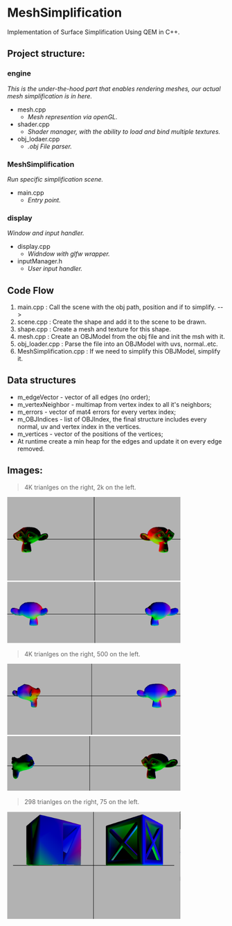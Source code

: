 # MeshSimplification
Implementation of Surface Simplification Using QEM in C++.

## Project structure:

### engine
*This is the under-the-hood part that enables rendering meshes, our actual mesh  simplification is in here.*
- mesh.cpp
  - *Mesh represention via openGL.*
- shader.cpp
  - *Shader manager, with the ability to load and bind multiple textures.*
- obj_lodaer.cpp
  - *.obj File parser.*

### MeshSimplification
*Run specific simplification scene.*
- main.cpp
  - *Entry point.*
 
 ### display
*Window and input handler.*
- display.cpp
  - *Widndow with glfw wrapper.*
- inputManager.h
  - *User input handler.*
  
##  Code Flow
1.  main.cpp : Call the scene with the obj path, position and if to simplify. -->
2.  scene.cpp : Create the shape and add it to the scene to be drawn.
3.  shape.cpp : Create a mesh and texture for this shape.
4.  mesh.cpp : Create an OBJModel from the obj file and init the msh with it.
5.  obj_loader.cpp : Parse the file into an OBJModel with uvs, normal..etc.
6.  MeshSimplification.cpp : If we need to simplify this OBJModel, simplify it.

## Data structures
- m_edgeVector - vector of all edges (no order);
-	m_vertexNeighbor - multimap from vertex index to all it's neighbors;
- m_errors - vector of mat4 errors for every vertex index;
-	m_OBJIndices - list of OBJIndex, the final structure includes every normal, uv and vertex index in the vertices.
- m_vertices - vector of the positions of the vertices;
- At runtime create a min heap for the edges and update it on every edge removed.

##  Images:
> 4K trianlges on the right, 2k on the left.
<img  src="Images/meshSimplification_2000_4.png" width="400" >
<img  src="Images/meshSimplification_2000_5.png" width="400" >

> 4K trianlges on the right, 500 on the left.
<img  src="Images/meshSimplification_500_6.png" width="400" >
<img  src="Images/meshSimplification_500_7.png" width="400" >

> 298 trianlges on the right, 75 on the left.
<img  src="Images/meshSimplification_75_1.png" width="400" >

